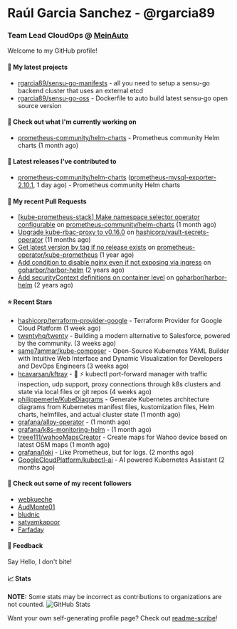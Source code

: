 # Raúl Garcia Sanchez - @rgarcia89
### Team Lead CloudOps @ [MeinAuto](https://meinauto.de/)

Welcome to my GitHub profile!

#### 🌱 My latest projects

- [rgarcia89/sensu-go-manifests](https://github.com/rgarcia89/sensu-go-manifests) - all you need to setup a sensu-go backend cluster that uses an external etcd
- [rgarcia89/sensu-go-oss](https://github.com/rgarcia89/sensu-go-oss) - Dockerfile to auto build latest sensu-go open source version

#### 👷 Check out what I'm currently working on

- [prometheus-community/helm-charts](https://github.com/prometheus-community/helm-charts) - Prometheus community Helm charts (1 month ago)

#### 🔭 Latest releases I've contributed to

- [prometheus-community/helm-charts](https://github.com/prometheus-community/helm-charts) ([prometheus-mysql-exporter-2.10.1](https://github.com/prometheus-community/helm-charts/releases/tag/prometheus-mysql-exporter-2.10.1), 1 day ago) - Prometheus community Helm charts

#### 🔨 My recent Pull Requests

- [[kube-prometheus-stack] Make namespace selector operator configurable](https://github.com/prometheus-community/helm-charts/pull/5742) on [prometheus-community/helm-charts](https://github.com/prometheus-community/helm-charts) (1 month ago)
- [Upgrade kube-rbac-proxy to v0.16.0](https://github.com/hashicorp/vault-secrets-operator/pull/881) on [hashicorp/vault-secrets-operator](https://github.com/hashicorp/vault-secrets-operator) (11 months ago)
- [Get latest version by tag if no release exists](https://github.com/prometheus-operator/kube-prometheus/pull/2435) on [prometheus-operator/kube-prometheus](https://github.com/prometheus-operator/kube-prometheus) (1 year ago)
- [Add condition to disable nginx even if not exposing via ingress](https://github.com/goharbor/harbor-helm/pull/1687) on [goharbor/harbor-helm](https://github.com/goharbor/harbor-helm) (2 years ago)
- [Add securityContext definitions on container level](https://github.com/goharbor/harbor-helm/pull/1673) on [goharbor/harbor-helm](https://github.com/goharbor/harbor-helm) (2 years ago)

#### ⭐ Recent Stars

- [hashicorp/terraform-provider-google](https://github.com/hashicorp/terraform-provider-google) - Terraform Provider for Google Cloud Platform (1 week ago)
- [twentyhq/twenty](https://github.com/twentyhq/twenty) - Building a modern alternative to Salesforce, powered by the community. (3 weeks ago)
- [same7ammar/kube-composer](https://github.com/same7ammar/kube-composer) - Open-Source Kubernetes YAML Builder with Intuitive Web Interface and Dynamic Visualization for Developers and DevOps Engineers (3 weeks ago)
- [hcavarsan/kftray](https://github.com/hcavarsan/kftray) - 🦀 ⚡ kubectl port-forward manager with traffic inspection, udp support, proxy connections through k8s clusters and state via local files or git repos (4 weeks ago)
- [philippemerle/KubeDiagrams](https://github.com/philippemerle/KubeDiagrams) - Generate Kubernetes architecture diagrams from Kubernetes manifest files, kustomization files, Helm charts, helmfiles, and actual cluster state (1 month ago)
- [grafana/alloy-operator](https://github.com/grafana/alloy-operator) -  (1 month ago)
- [grafana/k8s-monitoring-helm](https://github.com/grafana/k8s-monitoring-helm) -  (1 month ago)
- [treee111/wahooMapsCreator](https://github.com/treee111/wahooMapsCreator) - Create maps for Wahoo device based on latest OSM maps (1 month ago)
- [grafana/loki](https://github.com/grafana/loki) - Like Prometheus, but for logs. (2 months ago)
- [GoogleCloudPlatform/kubectl-ai](https://github.com/GoogleCloudPlatform/kubectl-ai) - AI powered Kubernetes Assistant (2 months ago)

#### 👯 Check out some of my recent followers

- [webkueche](https://github.com/webkueche)
- [AudMonte01](https://github.com/AudMonte01)
- [bludnic](https://github.com/bludnic)
- [satyamkapoor](https://github.com/satyamkapoor)
- [Farfaday](https://github.com/Farfaday)

#### 💬 Feedback

Say Hello, I don't bite!

#### 📈 Stats

**NOTE:** Some stats may be incorrect as contributions to organizations are not counted.
![GitHub Stats](https://github-readme-stats.vercel.app/api?username=rgarcia89&count_private=false&theme=tokyonight&show_icons=true)


Want your own self-generating profile page? Check out [readme-scribe](https://github.com/muesli/readme-scribe)!
